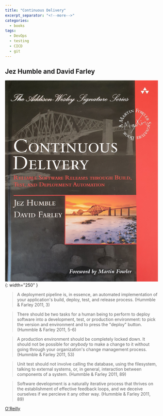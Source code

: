```yaml
---
title: "Continuous Delivery"
excerpt_separator: "<!--more-->"
categories:
  - books
tags:
  - DevOps
  - testing
  - CICD
  - git
---
```



## Jez Humble and David Farley


![alt text](/images/book_covers/continuous_delivery.jpg "Title"){: width="250" }

<!--more-->

> A deployment pipeline is, in essence, an automated implementation of your application's build, deploy, test,
> and release process. (Hummble & Farley 2011, 3)

> There should be two tasks for a human being to perform to deploy software into a development, test, or
> production environment: to pick the version and environment and to press the "deploy" button.
> (Hummble & Farley 2011, 5-6)

> A production environment should be completely locked down. It should not be possible for *anybody* to
> make a change to it without going through your organization's change management process. 
> (Hummble & Farley 2011, 53)

> Unit test should not involve calling the database, using the filesystem, talking to external systems, or,
> in general, interaction between components of a system. (Hummble & Farley 2011, 89)

> Software development is a naturally iterative process that thrives on the establishment of effective
> feedback loops, and we deceive ourselves if we percieve it any other way. (Hummble & Farley 2011, 89)

[O'Reilly](https://www.oreilly.com/library/view/microservices-up-and/9781492075448/)


